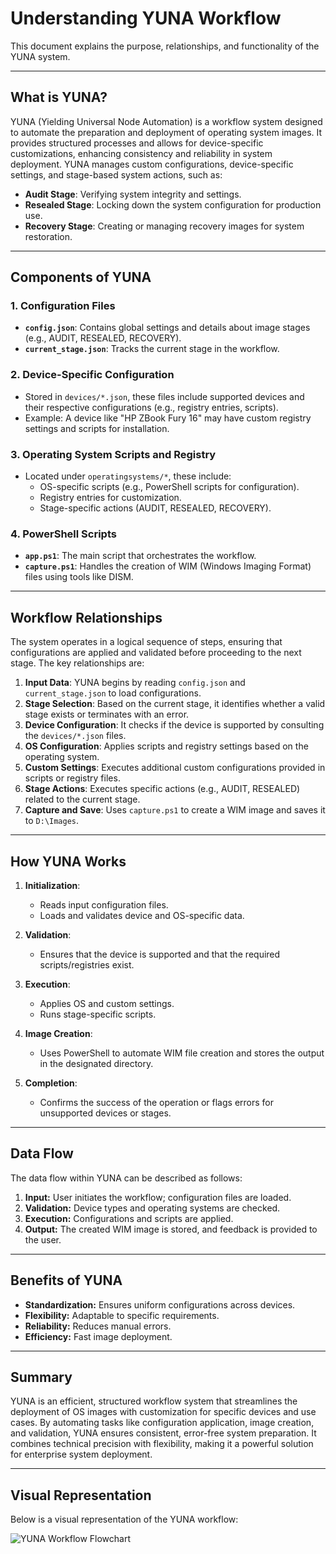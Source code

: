 
# Understanding YUNA Workflow

This document explains the purpose, relationships, and functionality of the YUNA system.

---

## What is YUNA?

YUNA (Yielding Universal Node Automation) is a workflow system designed to automate the preparation and deployment of operating system images. It provides structured processes and allows for device-specific customizations, enhancing consistency and reliability in system deployment. YUNA manages custom configurations, device-specific settings, and stage-based system actions, such as:

- **Audit Stage**: Verifying system integrity and settings.
- **Resealed Stage**: Locking down the system configuration for production use.
- **Recovery Stage**: Creating or managing recovery images for system restoration.

---

## Components of YUNA

### 1. Configuration Files
- **`config.json`**: Contains global settings and details about image stages (e.g., AUDIT, RESEALED, RECOVERY).
- **`current_stage.json`**: Tracks the current stage in the workflow.

### 2. Device-Specific Configuration
- Stored in `devices/*.json`, these files include supported devices and their respective configurations (e.g., registry entries, scripts).
- Example: A device like "HP ZBook Fury 16" may have custom registry settings and scripts for installation.

### 3. Operating System Scripts and Registry
- Located under `operatingsystems/*`, these include:
  - OS-specific scripts (e.g., PowerShell scripts for configuration).
  - Registry entries for customization.
  - Stage-specific actions (AUDIT, RESEALED, RECOVERY).

### 4. PowerShell Scripts
- **`app.ps1`**: The main script that orchestrates the workflow.
- **`capture.ps1`**: Handles the creation of WIM (Windows Imaging Format) files using tools like DISM.

---

## Workflow Relationships

The system operates in a logical sequence of steps, ensuring that configurations are applied and validated before proceeding to the next stage. The key relationships are:

1. **Input Data**: YUNA begins by reading `config.json` and `current_stage.json` to load configurations.
2. **Stage Selection**: Based on the current stage, it identifies whether a valid stage exists or terminates with an error.
3. **Device Configuration**: It checks if the device is supported by consulting the `devices/*.json` files.
4. **OS Configuration**: Applies scripts and registry settings based on the operating system.
5. **Custom Settings**: Executes additional custom configurations provided in scripts or registry files.
6. **Stage Actions**: Executes specific actions (e.g., AUDIT, RESEALED) related to the current stage.
7. **Capture and Save**: Uses `capture.ps1` to create a WIM image and saves it to `D:\Images`.

---

## How YUNA Works

1. **Initialization**:
   - Reads input configuration files.
   - Loads and validates device and OS-specific data.

2. **Validation**:
   - Ensures that the device is supported and that the required scripts/registries exist.

3. **Execution**:
   - Applies OS and custom settings.
   - Runs stage-specific scripts.

4. **Image Creation**:
   - Uses PowerShell to automate WIM file creation and stores the output in the designated directory.

5. **Completion**:
   - Confirms the success of the operation or flags errors for unsupported devices or stages.

---

## Data Flow

The data flow within YUNA can be described as follows:

1. **Input:** User initiates the workflow; configuration files are loaded.
2. **Validation:** Device types and operating systems are checked.
3. **Execution:** Configurations and scripts are applied.
4. **Output:** The created WIM image is stored, and feedback is provided to the user.

---

## Benefits of YUNA

- **Standardization:** Ensures uniform configurations across devices.
- **Flexibility:** Adaptable to specific requirements.
- **Reliability:** Reduces manual errors.
- **Efficiency:** Fast image deployment.

---

## Summary

YUNA is an efficient, structured workflow system that streamlines the deployment of OS images with customization for specific devices and use cases. By automating tasks like configuration application, image creation, and validation, YUNA ensures consistent, error-free system preparation. It combines technical precision with flexibility, making it a powerful solution for enterprise system deployment.

---

## Visual Representation

Below is a visual representation of the YUNA workflow:

![YUNA Workflow Flowchart](YUNA_Flowchart.png)

